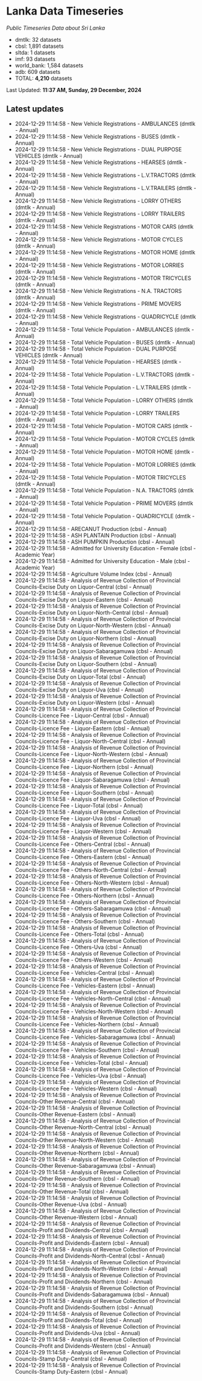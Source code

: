 # Lanka Data Timeseries
*Public Timeseries Data about Sri Lanka*

* dmtlk: 32 datasets
* cbsl: 1,891 datasets
* sltda: 1 datasets
* imf: 93 datasets
* world_bank: 1,584 datasets
* adb: 609 datasets
* TOTAL: **4,210** datasets

Last Updated: **11:37 AM, Sunday, 29 December, 2024**

## Latest updates

* 2024-12-29 11:14:58 - New Vehicle Registrations - AMBULANCES (dmtlk - Annual)
* 2024-12-29 11:14:58 - New Vehicle Registrations - BUSES (dmtlk - Annual)
* 2024-12-29 11:14:58 - New Vehicle Registrations - DUAL PURPOSE VEHICLES (dmtlk - Annual)
* 2024-12-29 11:14:58 - New Vehicle Registrations - HEARSES (dmtlk - Annual)
* 2024-12-29 11:14:58 - New Vehicle Registrations - L.V.TRACTORS (dmtlk - Annual)
* 2024-12-29 11:14:58 - New Vehicle Registrations - L.V.TRAILERS (dmtlk - Annual)
* 2024-12-29 11:14:58 - New Vehicle Registrations - LORRY OTHERS (dmtlk - Annual)
* 2024-12-29 11:14:58 - New Vehicle Registrations - LORRY TRAILERS (dmtlk - Annual)
* 2024-12-29 11:14:58 - New Vehicle Registrations - MOTOR CARS (dmtlk - Annual)
* 2024-12-29 11:14:58 - New Vehicle Registrations - MOTOR CYCLES (dmtlk - Annual)
* 2024-12-29 11:14:58 - New Vehicle Registrations - MOTOR HOME (dmtlk - Annual)
* 2024-12-29 11:14:58 - New Vehicle Registrations - MOTOR LORRIES (dmtlk - Annual)
* 2024-12-29 11:14:58 - New Vehicle Registrations - MOTOR TRICYCLES (dmtlk - Annual)
* 2024-12-29 11:14:58 - New Vehicle Registrations - N.A. TRACTORS (dmtlk - Annual)
* 2024-12-29 11:14:58 - New Vehicle Registrations - PRIME MOVERS (dmtlk - Annual)
* 2024-12-29 11:14:58 - New Vehicle Registrations - QUADRICYCLE (dmtlk - Annual)
* 2024-12-29 11:14:58 - Total Vehicle Population - AMBULANCES (dmtlk - Annual)
* 2024-12-29 11:14:58 - Total Vehicle Population - BUSES (dmtlk - Annual)
* 2024-12-29 11:14:58 - Total Vehicle Population - DUAL PURPOSE VEHICLES (dmtlk - Annual)
* 2024-12-29 11:14:58 - Total Vehicle Population - HEARSES (dmtlk - Annual)
* 2024-12-29 11:14:58 - Total Vehicle Population - L.V.TRACTORS (dmtlk - Annual)
* 2024-12-29 11:14:58 - Total Vehicle Population - L.V.TRAILERS (dmtlk - Annual)
* 2024-12-29 11:14:58 - Total Vehicle Population - LORRY OTHERS (dmtlk - Annual)
* 2024-12-29 11:14:58 - Total Vehicle Population - LORRY TRAILERS (dmtlk - Annual)
* 2024-12-29 11:14:58 - Total Vehicle Population - MOTOR CARS (dmtlk - Annual)
* 2024-12-29 11:14:58 - Total Vehicle Population - MOTOR CYCLES (dmtlk - Annual)
* 2024-12-29 11:14:58 - Total Vehicle Population - MOTOR HOME (dmtlk - Annual)
* 2024-12-29 11:14:58 - Total Vehicle Population - MOTOR LORRIES (dmtlk - Annual)
* 2024-12-29 11:14:58 - Total Vehicle Population - MOTOR TRICYCLES (dmtlk - Annual)
* 2024-12-29 11:14:58 - Total Vehicle Population - N.A. TRACTORS (dmtlk - Annual)
* 2024-12-29 11:14:58 - Total Vehicle Population - PRIME MOVERS (dmtlk - Annual)
* 2024-12-29 11:14:58 - Total Vehicle Population - QUADRICYCLE (dmtlk - Annual)
* 2024-12-29 11:14:58 - ARECANUT Production (cbsl - Annual)
* 2024-12-29 11:14:58 - ASH PLANTAIN Production (cbsl - Annual)
* 2024-12-29 11:14:58 - ASH PUMPKIN Production (cbsl - Annual)
* 2024-12-29 11:14:58 - Admitted for University Education - Female (cbsl - Academic Year)
* 2024-12-29 11:14:58 - Admitted for University Education - Male (cbsl - Academic Year)
* 2024-12-29 11:14:58 - Agriculture Volume Index (cbsl - Annual)
* 2024-12-29 11:14:58 - Analysis of Revenue Collection of Provincial Councils-Excise Duty on Liquor-Central (cbsl - Annual)
* 2024-12-29 11:14:58 - Analysis of Revenue Collection of Provincial Councils-Excise Duty on Liquor-Eastern (cbsl - Annual)
* 2024-12-29 11:14:58 - Analysis of Revenue Collection of Provincial Councils-Excise Duty on Liquor-North-Central (cbsl - Annual)
* 2024-12-29 11:14:58 - Analysis of Revenue Collection of Provincial Councils-Excise Duty on Liquor-North-Western (cbsl - Annual)
* 2024-12-29 11:14:58 - Analysis of Revenue Collection of Provincial Councils-Excise Duty on Liquor-Northern (cbsl - Annual)
* 2024-12-29 11:14:58 - Analysis of Revenue Collection of Provincial Councils-Excise Duty on Liquor-Sabaragamuwa (cbsl - Annual)
* 2024-12-29 11:14:58 - Analysis of Revenue Collection of Provincial Councils-Excise Duty on Liquor-Southern (cbsl - Annual)
* 2024-12-29 11:14:58 - Analysis of Revenue Collection of Provincial Councils-Excise Duty on Liquor-Total (cbsl - Annual)
* 2024-12-29 11:14:58 - Analysis of Revenue Collection of Provincial Councils-Excise Duty on Liquor-Uva (cbsl - Annual)
* 2024-12-29 11:14:58 - Analysis of Revenue Collection of Provincial Councils-Excise Duty on Liquor-Western (cbsl - Annual)
* 2024-12-29 11:14:58 - Analysis of Revenue Collection of Provincial Councils-Licence Fee - Liquor-Central (cbsl - Annual)
* 2024-12-29 11:14:58 - Analysis of Revenue Collection of Provincial Councils-Licence Fee - Liquor-Eastern (cbsl - Annual)
* 2024-12-29 11:14:58 - Analysis of Revenue Collection of Provincial Councils-Licence Fee - Liquor-North-Central (cbsl - Annual)
* 2024-12-29 11:14:58 - Analysis of Revenue Collection of Provincial Councils-Licence Fee - Liquor-North-Western (cbsl - Annual)
* 2024-12-29 11:14:58 - Analysis of Revenue Collection of Provincial Councils-Licence Fee - Liquor-Northern (cbsl - Annual)
* 2024-12-29 11:14:58 - Analysis of Revenue Collection of Provincial Councils-Licence Fee - Liquor-Sabaragamuwa (cbsl - Annual)
* 2024-12-29 11:14:58 - Analysis of Revenue Collection of Provincial Councils-Licence Fee - Liquor-Southern (cbsl - Annual)
* 2024-12-29 11:14:58 - Analysis of Revenue Collection of Provincial Councils-Licence Fee - Liquor-Total (cbsl - Annual)
* 2024-12-29 11:14:58 - Analysis of Revenue Collection of Provincial Councils-Licence Fee - Liquor-Uva (cbsl - Annual)
* 2024-12-29 11:14:58 - Analysis of Revenue Collection of Provincial Councils-Licence Fee - Liquor-Western (cbsl - Annual)
* 2024-12-29 11:14:58 - Analysis of Revenue Collection of Provincial Councils-Licence Fee - Others-Central (cbsl - Annual)
* 2024-12-29 11:14:58 - Analysis of Revenue Collection of Provincial Councils-Licence Fee - Others-Eastern (cbsl - Annual)
* 2024-12-29 11:14:58 - Analysis of Revenue Collection of Provincial Councils-Licence Fee - Others-North-Central (cbsl - Annual)
* 2024-12-29 11:14:58 - Analysis of Revenue Collection of Provincial Councils-Licence Fee - Others-North-Western (cbsl - Annual)
* 2024-12-29 11:14:58 - Analysis of Revenue Collection of Provincial Councils-Licence Fee - Others-Northern (cbsl - Annual)
* 2024-12-29 11:14:58 - Analysis of Revenue Collection of Provincial Councils-Licence Fee - Others-Sabaragamuwa (cbsl - Annual)
* 2024-12-29 11:14:58 - Analysis of Revenue Collection of Provincial Councils-Licence Fee - Others-Southern (cbsl - Annual)
* 2024-12-29 11:14:58 - Analysis of Revenue Collection of Provincial Councils-Licence Fee - Others-Total (cbsl - Annual)
* 2024-12-29 11:14:58 - Analysis of Revenue Collection of Provincial Councils-Licence Fee - Others-Uva (cbsl - Annual)
* 2024-12-29 11:14:58 - Analysis of Revenue Collection of Provincial Councils-Licence Fee - Others-Western (cbsl - Annual)
* 2024-12-29 11:14:58 - Analysis of Revenue Collection of Provincial Councils-Licence Fee - Vehicles-Central (cbsl - Annual)
* 2024-12-29 11:14:58 - Analysis of Revenue Collection of Provincial Councils-Licence Fee - Vehicles-Eastern (cbsl - Annual)
* 2024-12-29 11:14:58 - Analysis of Revenue Collection of Provincial Councils-Licence Fee - Vehicles-North-Central (cbsl - Annual)
* 2024-12-29 11:14:58 - Analysis of Revenue Collection of Provincial Councils-Licence Fee - Vehicles-North-Western (cbsl - Annual)
* 2024-12-29 11:14:58 - Analysis of Revenue Collection of Provincial Councils-Licence Fee - Vehicles-Northern (cbsl - Annual)
* 2024-12-29 11:14:58 - Analysis of Revenue Collection of Provincial Councils-Licence Fee - Vehicles-Sabaragamuwa (cbsl - Annual)
* 2024-12-29 11:14:58 - Analysis of Revenue Collection of Provincial Councils-Licence Fee - Vehicles-Southern (cbsl - Annual)
* 2024-12-29 11:14:58 - Analysis of Revenue Collection of Provincial Councils-Licence Fee - Vehicles-Total (cbsl - Annual)
* 2024-12-29 11:14:58 - Analysis of Revenue Collection of Provincial Councils-Licence Fee - Vehicles-Uva (cbsl - Annual)
* 2024-12-29 11:14:58 - Analysis of Revenue Collection of Provincial Councils-Licence Fee - Vehicles-Western (cbsl - Annual)
* 2024-12-29 11:14:58 - Analysis of Revenue Collection of Provincial Councils-Other Revenue-Central (cbsl - Annual)
* 2024-12-29 11:14:58 - Analysis of Revenue Collection of Provincial Councils-Other Revenue-Eastern (cbsl - Annual)
* 2024-12-29 11:14:58 - Analysis of Revenue Collection of Provincial Councils-Other Revenue-North-Central (cbsl - Annual)
* 2024-12-29 11:14:58 - Analysis of Revenue Collection of Provincial Councils-Other Revenue-North-Western (cbsl - Annual)
* 2024-12-29 11:14:58 - Analysis of Revenue Collection of Provincial Councils-Other Revenue-Northern (cbsl - Annual)
* 2024-12-29 11:14:58 - Analysis of Revenue Collection of Provincial Councils-Other Revenue-Sabaragamuwa (cbsl - Annual)
* 2024-12-29 11:14:58 - Analysis of Revenue Collection of Provincial Councils-Other Revenue-Southern (cbsl - Annual)
* 2024-12-29 11:14:58 - Analysis of Revenue Collection of Provincial Councils-Other Revenue-Total (cbsl - Annual)
* 2024-12-29 11:14:58 - Analysis of Revenue Collection of Provincial Councils-Other Revenue-Uva (cbsl - Annual)
* 2024-12-29 11:14:58 - Analysis of Revenue Collection of Provincial Councils-Other Revenue-Western (cbsl - Annual)
* 2024-12-29 11:14:58 - Analysis of Revenue Collection of Provincial Councils-Profit and Dividends-Central (cbsl - Annual)
* 2024-12-29 11:14:58 - Analysis of Revenue Collection of Provincial Councils-Profit and Dividends-Eastern (cbsl - Annual)
* 2024-12-29 11:14:58 - Analysis of Revenue Collection of Provincial Councils-Profit and Dividends-North-Central (cbsl - Annual)
* 2024-12-29 11:14:58 - Analysis of Revenue Collection of Provincial Councils-Profit and Dividends-North-Western (cbsl - Annual)
* 2024-12-29 11:14:58 - Analysis of Revenue Collection of Provincial Councils-Profit and Dividends-Northern (cbsl - Annual)
* 2024-12-29 11:14:58 - Analysis of Revenue Collection of Provincial Councils-Profit and Dividends-Sabaragamuwa (cbsl - Annual)
* 2024-12-29 11:14:58 - Analysis of Revenue Collection of Provincial Councils-Profit and Dividends-Southern (cbsl - Annual)
* 2024-12-29 11:14:58 - Analysis of Revenue Collection of Provincial Councils-Profit and Dividends-Total (cbsl - Annual)
* 2024-12-29 11:14:58 - Analysis of Revenue Collection of Provincial Councils-Profit and Dividends-Uva (cbsl - Annual)
* 2024-12-29 11:14:58 - Analysis of Revenue Collection of Provincial Councils-Profit and Dividends-Western (cbsl - Annual)
* 2024-12-29 11:14:58 - Analysis of Revenue Collection of Provincial Councils-Stamp Duty-Central (cbsl - Annual)
* 2024-12-29 11:14:58 - Analysis of Revenue Collection of Provincial Councils-Stamp Duty-Eastern (cbsl - Annual)